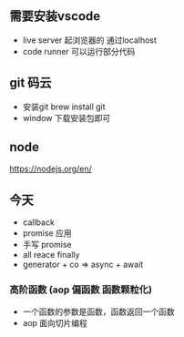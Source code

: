 ## 需要安装vscode

- live server 起浏览器的 通过localhost
- code runner 可以运行部分代码

## git 码云

- 安装git brew install git
- window 下载安装包即可

## node

https://nodejs.org/en/

## 今天

- callback
- promise 应用
- 手写 promise
- all reace finally
- generator + co => async + await

### 高阶函数 (aop 偏函数 函数颗粒化)

- 一个函数的参数是函数，函数返回一个函数
- aop 面向切片编程